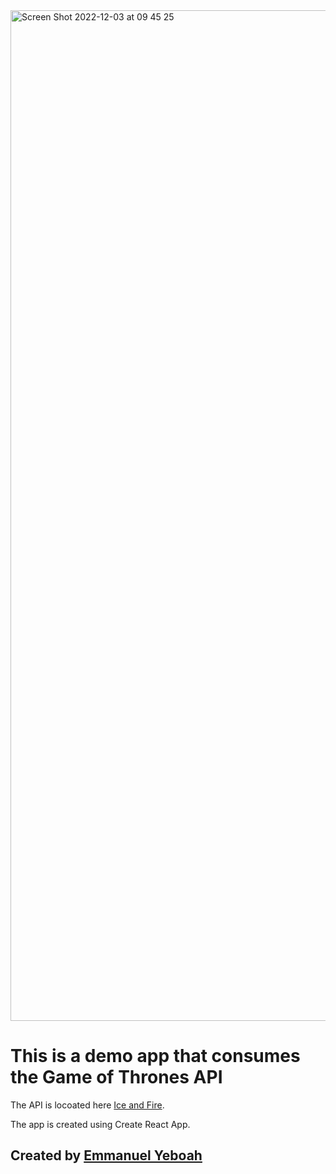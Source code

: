 

<img width="1617" alt="Screen Shot 2022-12-03 at 09 45 25" src="https://user-images.githubusercontent.com/38583057/205434670-ffb5dc34-16c7-45de-8691-10707c16f1dd.png">



# This is a demo app that consumes the Game of Thrones API


The API is locoated here [Ice and Fire](https://www.anapioficeandfire.com).

The app is created using Create React App.

## Created by [Emmanuel Yeboah](https://noelzappy.github.io)
